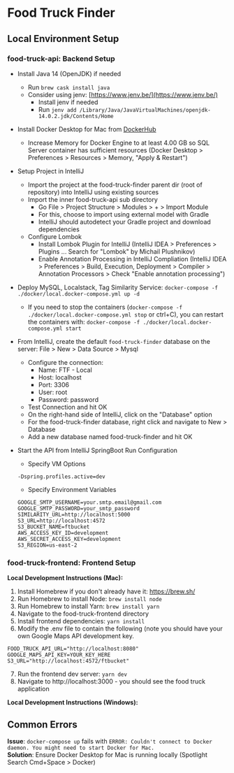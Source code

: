 # Food Truck Finder

## Local Environment Setup
### food-truck-api: Backend Setup
* Install Java 14 (OpenJDK) if needed
    * Run `brew cask install java`
    * Consider using jenv: [https://www.jenv.be/](https://www.jenv.be/)
      * Install jenv if needed
      * Run `jenv add /Library/Java/JavaVirtualMachines/openjdk-14.0.2.jdk/Contents/Home`
* Install Docker Desktop for Mac from [DockerHub](https://docs.docker.com/docker-for-mac/install/)
    * Increase Memory for Docker Engine to at least 4.00 GB so SQL Server container has sufficient resources (Docker Desktop > Preferences > Resources > Memory, "Apply & Restart")
* Setup Project in IntelliJ
    * Import the project at the food-truck-finder parent dir (root of repository) into IntelliJ using existing sources
    * Import the inner food-truck-api sub directory
        * Go File > Project Structure > Modules > + > Import Module
        * For this, choose to import using external model with Gradle
        * IntelliJ should autodetect your Gradle project and download dependencies
    * Configure Lombok
        * Install Lombok Plugin for IntelliJ (IntelliJ IDEA > Preferences > Plugins ... Search for "Lombok" by Michail Plushnikov)
        * Enable Annotation Processing in IntelliJ Compliation (IntelliJ IDEA > Preferences > Build, Execution, Deployment > Compiler > Annotation Processors > Check "Enable annotation processing")
* Deploy MySQL, Localstack, Tag Similarity Service: `docker-compose -f ./docker/local.docker-compose.yml up -d`
    * If you need to stop the containers (`docker-compose -f ./docker/local.docker-compose.yml stop` or ctrl+C), you can 
    restart the containers with: `docker-compose -f ./docker/local.docker-compose.yml start`   
* From IntelliJ, create the default `food-truck-finder` database on the server: File > New > Data Source > Mysql  
    * Configure the connection:
      * Name: FTF - Local
      * Host: localhost
      * Port: 3306
      * User: root
      * Password: password
    * Test Connection and hit OK
    * On the right-hand side of IntelliJ, click on the "Database" option
    * For the food-truck-finder database, right click and navigate to New > Database
    * Add a new database named food-truck-finder and hit OK

* Start the API from IntelliJ SpringBoot Run Configuration
    * Specify VM Options
	```
	-Dspring.profiles.active=dev
	```
    * Specify Environment Variables
    ```
    GOOGLE_SMTP_USERNAME=your.smtp.email@gmail.com
    GOOGLE_SMTP_PASSWORD=your_smtp_password
    SIMILARITY_URL=http://localhost:5000
    S3_URL=http://localhost:4572
    S3_BUCKET_NAME=ftbucket
    AWS_ACCESS_KEY_ID=development
    AWS_SECRET_ACCESS_KEY=development
    S3_REGION=us-east-2
    ```
 
### food-truck-frontend: Frontend Setup
**Local Development Instructions (Mac):**
1. Install Homebrew if you don't already have it: https://brew.sh/
2. Run Homebrew to install Node: `brew install node`
3. Run Homebrew to install Yarn: `brew install yarn`
4. Navigate to the food-truck-frontend directory
5. Install frontend dependencies: `yarn install`
6. Modify the .env file to contain the following (note you should have your own Google Maps API development key.
```
FOOD_TRUCK_API_URL="http://localhost:8080"
GOOGLE_MAPS_API_KEY=YOUR_KEY_HERE
S3_URL="http://localhost:4572/ftbucket"
```
7. Run the frontend dev server: `yarn dev` 
8. Navigate to http://localhost:3000 - you should see the food truck application

**Local Development Instructions (Windows):**

## Common Errors
**Issue**: `docker-compose up` fails with
`ERROR: Couldn't connect to Docker daemon. You might need to start Docker for Mac.`  
**Solution**: Ensure Docker Desktop for Mac is running locally (Spotlight Search Cmd+Space > Docker)
